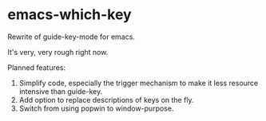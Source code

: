 # emacs-which-key
Rewrite of guide-key-mode for emacs. 

It's very, very rough right now. 

Planned features:
  1. Simplify code, especially the trigger mechanism to make it less resource
     intensive than guide-key.
  2. Add option to replace descriptions of keys on the fly.
  3. Switch from using popwin to window-purpose.
